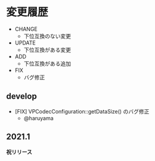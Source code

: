 # 変更履歴

- CHANGE
    - 下位互換のない変更
- UPDATE
    - 下位互換がある変更
- ADD
    - 下位互換がある追加
- FIX
    - バグ修正

## develop

- [FIX] VPCodecConfiguration::getDataSize() のバグ修正
    - @haruyama

## 2021.1

**祝リリース**
